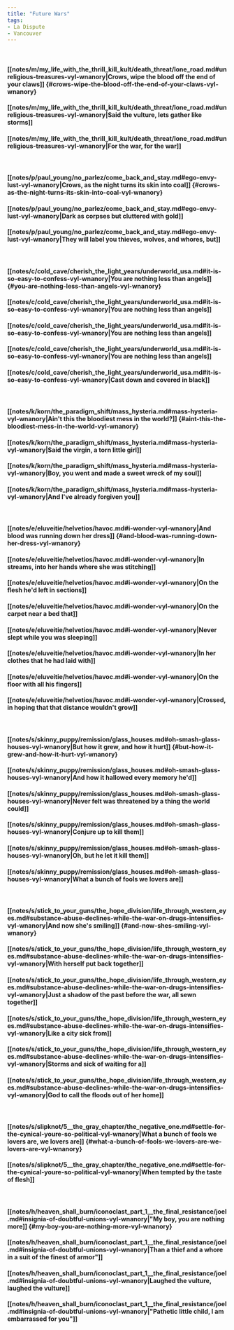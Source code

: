 ```yaml
---
title: "Future Wars"
tags:
- La Dispute
- Vancouver
---
```

&nbsp;
#### [[notes/m/my_life_with_the_thrill_kill_kult/death_threat/lone_road.md#unreligious-treasures-vyl-wnanory|Crows, wipe the blood off the end of your claws]] {#crows-wipe-the-blood-off-the-end-of-your-claws-vyl-wnanory}
#### [[notes/m/my_life_with_the_thrill_kill_kult/death_threat/lone_road.md#unreligious-treasures-vyl-wnanory|Said the vulture, lets gather like storms]]
#### [[notes/m/my_life_with_the_thrill_kill_kult/death_threat/lone_road.md#unreligious-treasures-vyl-wnanory|For the war, for the war]]
&nbsp;
#### [[notes/p/paul_young/no_parlez/come_back_and_stay.md#ego-envy-lust-vyl-wnanory|Crows, as the night turns its skin into coal]] {#crows-as-the-night-turns-its-skin-into-coal-vyl-wnanory}
#### [[notes/p/paul_young/no_parlez/come_back_and_stay.md#ego-envy-lust-vyl-wnanory|Dark as corpses but cluttered with gold]]
#### [[notes/p/paul_young/no_parlez/come_back_and_stay.md#ego-envy-lust-vyl-wnanory|They will label you thieves, wolves, and whores, but]]
&nbsp;
#### [[notes/c/cold_cave/cherish_the_light_years/underworld_usa.md#it-is-so-easy-to-confess-vyl-wnanory|You are nothing less than angels]] {#you-are-nothing-less-than-angels-vyl-wnanory}
#### [[notes/c/cold_cave/cherish_the_light_years/underworld_usa.md#it-is-so-easy-to-confess-vyl-wnanory|You are nothing less than angels]]
#### [[notes/c/cold_cave/cherish_the_light_years/underworld_usa.md#it-is-so-easy-to-confess-vyl-wnanory|You are nothing less than angels]]
#### [[notes/c/cold_cave/cherish_the_light_years/underworld_usa.md#it-is-so-easy-to-confess-vyl-wnanory|You are nothing less than angels]]
#### [[notes/c/cold_cave/cherish_the_light_years/underworld_usa.md#it-is-so-easy-to-confess-vyl-wnanory|Cast down and covered in black]]
&nbsp;
#### [[notes/k/korn/the_paradigm_shift/mass_hysteria.md#mass-hysteria-vyl-wnanory|Ain't this the bloodiest mess in the world?]] {#aint-this-the-bloodiest-mess-in-the-world-vyl-wnanory}
#### [[notes/k/korn/the_paradigm_shift/mass_hysteria.md#mass-hysteria-vyl-wnanory|Said the virgin, a torn little girl]]
#### [[notes/k/korn/the_paradigm_shift/mass_hysteria.md#mass-hysteria-vyl-wnanory|Boy, you went and made a sweet wreck of my soul]]
#### [[notes/k/korn/the_paradigm_shift/mass_hysteria.md#mass-hysteria-vyl-wnanory|And I've already forgiven you]]
&nbsp;
#### [[notes/e/eluveitie/helvetios/havoc.md#i-wonder-vyl-wnanory|And blood was running down her dress]] {#and-blood-was-running-down-her-dress-vyl-wnanory}
#### [[notes/e/eluveitie/helvetios/havoc.md#i-wonder-vyl-wnanory|In streams, into her hands where she was stitching]]
#### [[notes/e/eluveitie/helvetios/havoc.md#i-wonder-vyl-wnanory|On the flesh he'd left in sections]]
#### [[notes/e/eluveitie/helvetios/havoc.md#i-wonder-vyl-wnanory|On the carpet near a bed that]]
#### [[notes/e/eluveitie/helvetios/havoc.md#i-wonder-vyl-wnanory|Never slept while you was sleeping]]
#### [[notes/e/eluveitie/helvetios/havoc.md#i-wonder-vyl-wnanory|In her clothes that he had laid with]]
#### [[notes/e/eluveitie/helvetios/havoc.md#i-wonder-vyl-wnanory|On the floor with all his fingers]]
#### [[notes/e/eluveitie/helvetios/havoc.md#i-wonder-vyl-wnanory|Crossed, in hoping that that distance wouldn't grow]]
&nbsp;
#### [[notes/s/skinny_puppy/remission/glass_houses.md#oh-smash-glass-houses-vyl-wnanory|But how it grew, and how it hurt]] {#but-how-it-grew-and-how-it-hurt-vyl-wnanory}
#### [[notes/s/skinny_puppy/remission/glass_houses.md#oh-smash-glass-houses-vyl-wnanory|And how it hallowed every memory he'd]]
#### [[notes/s/skinny_puppy/remission/glass_houses.md#oh-smash-glass-houses-vyl-wnanory|Never felt was threatened by a thing the world could]]
#### [[notes/s/skinny_puppy/remission/glass_houses.md#oh-smash-glass-houses-vyl-wnanory|Conjure up to kill them]]
#### [[notes/s/skinny_puppy/remission/glass_houses.md#oh-smash-glass-houses-vyl-wnanory|Oh, but he let it kill them]]
#### [[notes/s/skinny_puppy/remission/glass_houses.md#oh-smash-glass-houses-vyl-wnanory|What a bunch of fools we lovers are]]
&nbsp;
#### [[notes/s/stick_to_your_guns/the_hope_division/life_through_western_eyes.md#substance-abuse-declines-while-the-war-on-drugs-intensifies-vyl-wnanory|And now she's smiling]] {#and-now-shes-smiling-vyl-wnanory}
#### [[notes/s/stick_to_your_guns/the_hope_division/life_through_western_eyes.md#substance-abuse-declines-while-the-war-on-drugs-intensifies-vyl-wnanory|With herself put back together]]
#### [[notes/s/stick_to_your_guns/the_hope_division/life_through_western_eyes.md#substance-abuse-declines-while-the-war-on-drugs-intensifies-vyl-wnanory|Just a shadow of the past before the war, all sewn together]]
#### [[notes/s/stick_to_your_guns/the_hope_division/life_through_western_eyes.md#substance-abuse-declines-while-the-war-on-drugs-intensifies-vyl-wnanory|Like a city sick from]]
#### [[notes/s/stick_to_your_guns/the_hope_division/life_through_western_eyes.md#substance-abuse-declines-while-the-war-on-drugs-intensifies-vyl-wnanory|Storms and sick of waiting for a]]
#### [[notes/s/stick_to_your_guns/the_hope_division/life_through_western_eyes.md#substance-abuse-declines-while-the-war-on-drugs-intensifies-vyl-wnanory|God to call the floods out of her home]]
&nbsp;
#### [[notes/s/slipknot/5__the_gray_chapter/the_negative_one.md#settle-for-the-cynical-youre-so-political-vyl-wnanory|What a bunch of fools we lovers are, we lovers are]] {#what-a-bunch-of-fools-we-lovers-are-we-lovers-are-vyl-wnanory}
#### [[notes/s/slipknot/5__the_gray_chapter/the_negative_one.md#settle-for-the-cynical-youre-so-political-vyl-wnanory|When tempted by the taste of flesh]]
&nbsp;
#### [[notes/h/heaven_shall_burn/iconoclast_part_1__the_final_resistance/joel.md#insignia-of-doubtful-unions-vyl-wnanory|"My boy, you are nothing more]] {#my-boy-you-are-nothing-more-vyl-wnanory}
#### [[notes/h/heaven_shall_burn/iconoclast_part_1__the_final_resistance/joel.md#insignia-of-doubtful-unions-vyl-wnanory|Than a thief and a whore in a suit of the finest of armor"]]
#### [[notes/h/heaven_shall_burn/iconoclast_part_1__the_final_resistance/joel.md#insignia-of-doubtful-unions-vyl-wnanory|Laughed the vulture, laughed the vulture]]
#### [[notes/h/heaven_shall_burn/iconoclast_part_1__the_final_resistance/joel.md#insignia-of-doubtful-unions-vyl-wnanory|"Pathetic little child, I am embarrassed for you"]]
